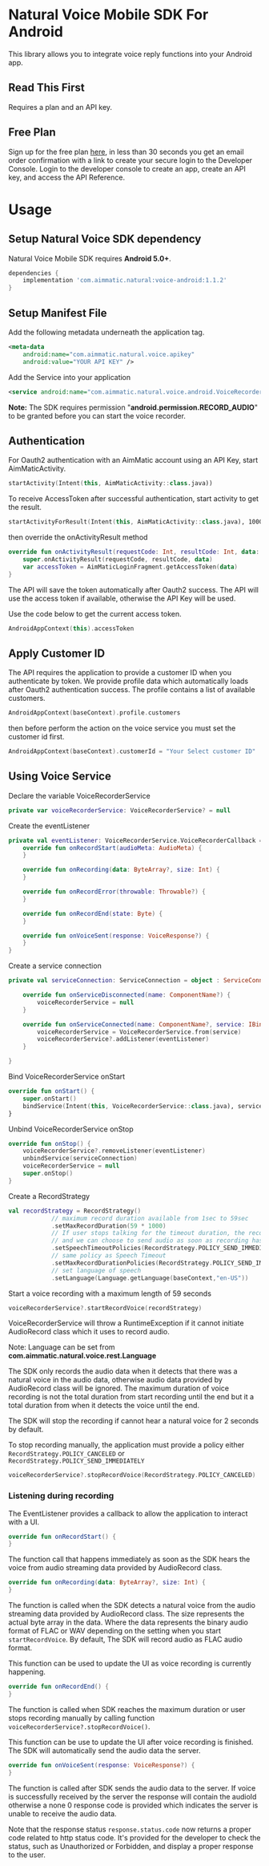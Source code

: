 # Natural Voice Mobile SDK For Android #
This library allows you to integrate voice reply functions into your Android app.

## Read This First ##
Requires a plan and an API key.

## Free Plan ##
Sign up for the free plan [here](https://www.aimmatic.com/store/p1/free-plan.html), in less than 30 seconds you get an email order confirmation with a link to create your secure login to the Developer Console. Login to the developer console to create an app, create an API key, and access the API Reference.

# Usage #

## Setup Natural Voice SDK dependency ##

Natural Voice Mobile SDK requires **Android 5.0+**.

```gradle
dependencies {
    implementation 'com.aimmatic.natural:voice-android:1.1.2'
}
```

## Setup Manifest File ##

Add the following metadata underneath the application tag.

```xml
<meta-data
    android:name="com.aimmatic.natural.voice.apikey"
    android:value="YOUR API KEY" />
```

Add the Service into your application

```xml
<service android:name="com.aimmatic.natural.voice.android.VoiceRecorderService" />
```

**Note:** The SDK requires permission "**android.permission.RECORD_AUDIO**" to be granted before
you can start the voice recorder.

## Authentication ##

For Oauth2 authentication with an AimMatic account using an API Key, start AimMaticActivity.

```kotlin
startActivity(Intent(this, AimMaticActivity::class.java))
```
To receive AccessToken after successful authentication, start activity to get the result.

```kotlin
startActivityForResult(Intent(this, AimMaticActivity::class.java), 1000)
```
then override the onActivityResult method
```kotlin
override fun onActivityResult(requestCode: Int, resultCode: Int, data: Intent?) {
    super.onActivityResult(requestCode, resultCode, data)
    var accessToken = AimMaticLoginFragment.getAccessToken(data)
}
```

The API will save the token automatically after Oauth2 success. The API will use the access token if available, otherwise the API Key will be used.

Use the code below to get the current access token.

```kotlin
AndroidAppContext(this).accessToken
```

## Apply Customer ID ##

The API requires the application to provide a customer ID when you authenticate by token. We provide
profile data which automatically loads after Oauth2 authentication success. The profile
contains a list of available customers.

```kotlin
AndroidAppContext(baseContext).profile.customers
```

then before perform the action on the voice service you must set the customer id first.

```kotlin
AndroidAppContext(baseContext).customerId = "Your Select customer ID"
```

## Using Voice Service ##

Declare the variable VoiceRecorderService

```kotlin
private var voiceRecorderService: VoiceRecorderService? = null
```

Create the eventListener

```kotlin
private val eventListener: VoiceRecorderService.VoiceRecorderCallback = object : VoiceRecorderService.VoiceRecorderCallback() {
    override fun onRecordStart(audioMeta: AudioMeta) {
    }

    override fun onRecording(data: ByteArray?, size: Int) {
    }

    override fun onRecordError(throwable: Throwable?) {
    }

    override fun onRecordEnd(state: Byte) {
    }

    override fun onVoiceSent(response: VoiceResponse?) {
    }
}
```

Create a service connection

```kotlin
private val serviceConnection: ServiceConnection = object : ServiceConnection {

    override fun onServiceDisconnected(name: ComponentName?) {
        voiceRecorderService = null
    }

    override fun onServiceConnected(name: ComponentName?, service: IBinder?) {
        voiceRecorderService = VoiceRecorderService.from(service)
        voiceRecorderService?.addListener(eventListener)
    }

}
```

Bind VoiceRecorderService onStart

```kotlin
override fun onStart() {
    super.onStart()
    bindService(Intent(this, VoiceRecorderService::class.java), serviceConnection, Context.BIND_AUTO_CREATE)
}
```

Unbind VoiceRecorderService onStop

```kotlin
override fun onStop() {
    voiceRecorderService?.removeListener(eventListener)
    unbindService(serviceConnection)
    voiceRecorderService = null
    super.onStop()
}
```

Create a RecordStrategy

```kotlin
val recordStrategy = RecordStrategy()
            // maximum record duration available from 1sec to 59sec
            .setMaxRecordDuration(59 * 1000)
            // If user stops talking for the timeout duration, the recording will stop
            // and we can choose to send audio as soon as recording has stopped.
            .setSpeechTimeoutPolicies(RecordStrategy.POLICY_SEND_IMMEDIATELY)
            // same policy as Speech Timeout
            .setMaxRecordDurationPolicies(RecordStrategy.POLICY_SEND_IMMEDIATELY)
            // set language of speech
            .setLanguage(Language.getLanguage(baseContext,"en-US"))
```

Start a voice recording with a maximum length of 59 seconds

```kotlin
voiceRecorderService?.startRecordVoice(recordStrategy)
```

VoiceRecorderService will throw a RuntimeException if it cannot initiate
AudioRecord class which it uses to record audio.

Note: Language can be set from **com.aimmatic.natural.voice.rest.Language**

The SDK only records the audio data when it detects that there was a natural voice in
 the audio data, otherwise audio data provided by AudioRecord class will
be ignored. The maximum duration of voice recording is not the total duration from
 start recording until the end but it a total duration from when it detects the voice until the end.

The SDK will stop the recording if cannot hear a natural voice for 2 seconds by default.

To stop recording manually, the application must provide a policy either `RecordStrategy.POLICY_CANCELED` or
`RecordStrategy.POLICY_SEND_IMMEDIATELY`

```kotlin
voiceRecorderService?.stopRecordVoice(RecordStrategy.POLICY_CANCELED)
```

### Listening during recording ###

The EventListener provides a callback to allow the application to interact with a UI.

```kotlin
override fun onRecordStart() {
}
```

The function call that happens immediately as soon as the SDK hears the voice from audio streaming
data provided by AudioRecord class.

```kotlin
override fun onRecording(data: ByteArray?, size: Int) {
}
```

The function is called when the SDK detects a natural voice from the audio streaming data
provided by AudioRecord class. The size represents the actual byte array in the data.
Where the data represents the binary audio format of FLAC or WAV depending on
the setting when you start `startRecordVoice`. By default, The SDK will record audio
as FLAC audio format.

This function can be used to update the UI as voice recording is currently happening.

```kotlin
override fun onRecordEnd() {
}
```

The function is called when SDK reaches the maximum duration or user stops recording manually
by calling function `voiceRecorderService?.stopRecordVoice()`.

This function can be use to update the UI after voice recording is finished. The SDK will automatically
send the audio data the server.

```kotlin
override fun onVoiceSent(response: VoiceResponse?) {
}
```

The function is called after SDK sends the audio data to the server. If voice is successfully received by
the server the response will contain the audioId otherwise a none 0 response code is provided which
indicates the server is unable to receive the audio data.

Note that the response status `response.status.code` now returns a proper code related to http status code.
It's provided for the developer to check the status, such as Unauthorized or Forbidden, and display a proper response to the user.
